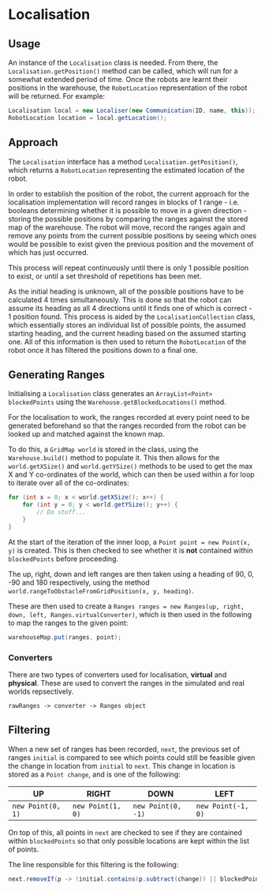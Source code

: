 # Localisation

## Usage

An instance of the `Localisation` class is needed. From there, the `Localisation.getPosition()` method can be called, which will run for a somewhat extended period of time. Once the robots are learnt their positions in the warehouse, the `RobotLocation` representation of the robot will be returned. For example:

```java
Localisation local = new Localiser(new Communication(ID, name, this));
RobotLocation location = local.getLocation();
```

## Approach

The `Localisation` interface has a method `Localisation.getPosition()`, which returns a `RobotLocation` representing the estimated location of the robot.

In order to establish the position of the robot, the current approach for the localisation implementation will record ranges in blocks of 1 range - i.e. booleans determining whether it is possible to move in a given direction - storing the possible positions by comparing the ranges against the stored map of the warehouse. The robot will move, record the ranges again and remove any points from the current possible positions by seeing which ones would be possible to exist given the previous position and the movement of which has just occurred.

This process will repeat continuously until there is only 1 possible position to exist, or until a set threshold of repetitions has been met.

As the initial heading is unknown, all of the possible positions have to be calculated 4 times simultaneously. This is done so that the robot can assume its heading as all 4 directions until it finds one of which is correct - 1 position found. This process is aided by the `LocalisationCollection` class, which essentially stores an individual list of possible points, the assumed starting heading, and the current heading based on the assumed starting one. All of this information is then used to return the `RobotLocation` of the robot once it has filtered the positions down to a final one.

## Generating Ranges

Initialising a `Localisation` class generates an `ArrayList<Point> blockedPoints` using the `Warehouse.getBlockedLocations()` method.

For the localisation to work, the ranges recorded at every point need to be generated beforehand so that the ranges recorded from the robot can be looked up and matched against the known map.

To do this, a `GridMap world` is stored in the class, using the `Warehouse.build()` method to populate it. This then allows for the `world.getXSize()` and `world.getYSize()` methods to be used to get the max X and Y co-ordinates of the world, which can then be used within a for loop to iterate over all of the co-ordinates:

```java
for (int x = 0; x < world.getXSize(); x++) {
	for (int y = 0; y < world.getYSize(); y++) {
		// Do stuff...
	}
}
```

At the start of the iteration of the inner loop, a `Point point = new Point(x, y)` is created. This is then checked to see whether it is **not** contained within `blockedPoints` before proceeding.

The up, right, down and left ranges are then taken using a heading of 90, 0, -90 and 180 respectively, using the method `world.rangeToObstacleFromGridPosition(x, y, heading)`.

These are then used to create a `Ranges ranges = new Ranges(up, right, down, left, Ranges.virtualConverter)`, which is then used in the following to map the ranges to the given point:

```java
warehouseMap.put(ranges, point);
```

### Converters

There are two types of converters used for localisation, **virtual** and **physical**. These are used to convert the ranges in the simulated and real worlds repsectively.

```
rawRanges -> converter -> Ranges object
```

## Filtering

When a new set of ranges has been recorded, `next`, the previous set of ranges `initial` is compared to see which points could still be feasible given the change in location from `initial` to `next`. This change in location is stored as a `Point change`, and is one of the following:

|UP|RIGHT|DOWN|LEFT|
|--|--|--|--|
|`new Point(0, 1)`|`new Point(1, 0)`|`new Point(0, -1)`|`new Point(-1, 0)`|

On top of this, all points in `next` are checked to see if they are contained within `blockedPoints` so that only possible locations are kept within the list of points.

The line responsible for this filtering is the following:

```java
next.removeIf(p -> !initial.contains(p.subtract(change)) || blockedPoints.contains(p));
```